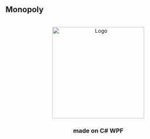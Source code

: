 <h2>Monopoly</h2>

<br />
<div align="center">
  <a href="https://github.com/ArkhunAbdullazade/Monopoly">
    <img src="https://static.wikia.nocookie.net/monopoly/images/d/de/Monopoly_WhatsApp_Sticker_4.png/revision/latest/scale-to-width-down/250?cb=20220216175447" alt="Logo" width="250" height="250">
  </a>

  <h3 align="center">made on C# WPF</h3>
  
</div>
